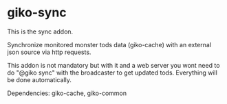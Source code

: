 # giko-sync

This is the sync addon.

Synchronize monitored monster tods data (giko-cache) with an external json source via http requests.

This addon is not mandatory but with it and a web server you wont need to do "@giko sync" with the broadcaster to get updated tods. Everything will be done automatically. 

Dependencies: giko-cache, giko-common
